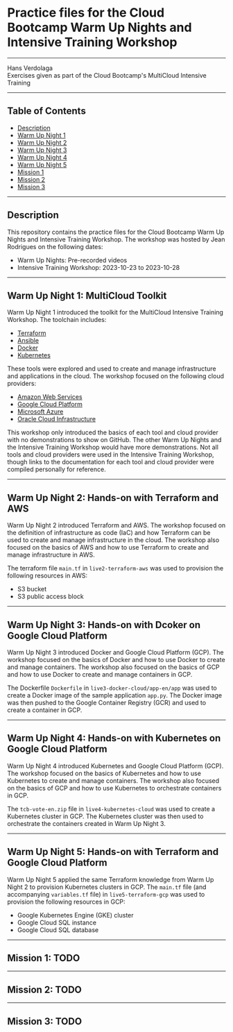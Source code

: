 # Practice files for the Cloud Bootcamp Warm Up Nights and Intensive Training Workshop
------------------------------------------------------

Hans Verdolaga  
Exercises given as part of the Cloud Bootcamp's MultiCloud Intensive Training

------------------------------------------------------

## Table of Contents
- [Description](#description)
- [Warm Up Night 1](#warm-up-night-1)
- [Warm Up Night 2](#warm-up-night-2)
- [Warm Up Night 3](#warm-up-night-3)
- [Warm Up Night 4](#warm-up-night-4)
- [Warm Up Night 5](#warm-up-night-5)
- [Mission 1](#mission-1)
- [Mission 2](#mission-2)
- [Mission 3](#mission-3)

------------------------------------------------------

## Description
This repository contains the practice files for the Cloud Bootcamp Warm Up Nights and Intensive Training Workshop. The workshop was hosted by Jean Rodrigues on the following dates:
- Warm Up Nights: Pre-recorded videos
- Intensive Training Workshop: 2023-10-23 to 2023-10-28

------------------------------------------------------

## Warm Up Night 1: MultiCloud Toolkit
Warm Up Night 1 introduced the toolkit for the MultiCloud Intensive Training Workshop. The toolchain includes:
- [Terraform](https://www.terraform.io/)
- [Ansible](https://www.ansible.com/)
- [Docker](https://www.docker.com/)
- [Kubernetes](https://kubernetes.io/)

These tools were explored and used to create and manage infrastructure and applications in the cloud. The workshop focused on the following cloud providers:
- [Amazon Web Services](https://aws.amazon.com/)
- [Google Cloud Platform](https://cloud.google.com/)
- [Microsoft Azure](https://azure.microsoft.com/en-us/)
- [Oracle Cloud Infrastructure](https://cloud.oracle.com/en_US/cloud-infrastructure)

This workshop only introduced the basics of each tool and cloud provider with no demonstrations to show on GitHub. The other Warm Up Nights and the Intensive Training Workshop would have more demonstrations. Not all tools and cloud providers were used in the Intensive Training Workshop, though links to the documentation for each tool and cloud provider were compiled personally for reference.

------------------------------------------------------

## Warm Up Night 2: Hands-on with Terraform and AWS
Warm Up Night 2 introduced Terraform and AWS. The workshop focused on the definition of infrastructure as code (IaC) and how Terraform can be used to create and manage infrastructure in the cloud. The workshop also focused on the basics of AWS and how to use Terraform to create and manage infrastructure in AWS. 

The terraform file `main.tf` in `live2-terraform-aws` was used to provision the following resources in AWS:
- S3 bucket
- S3 public access block

------------------------------------------------------

## Warm Up Night 3: Hands-on with Dcoker on Google Cloud Platform
Warm Up Night 3 introduced Docker and Google Cloud Platform (GCP). The workshop focused on the basics of Docker and how to use Docker to create and manage containers. The workshop also focused on the basics of GCP and how to use Docker to create and manage containers in GCP.

The Dockerfile `Dockerfile` in `live3-docker-cloud/app-en/app` was used to create a Docker image of the sample application `app.py`. The Docker image was then pushed to the Google Container Registry (GCR) and used to create a container in GCP.

------------------------------------------------------

## Warm Up Night 4: Hands-on with Kubernetes on Google Cloud Platform
Warm Up Night 4 introduced Kubernetes and Google Cloud Platform (GCP). The workshop focused on the basics of Kubernetes and how to use Kubernetes to create and manage containers. The workshop also focused on the basics of GCP and how to use Kubernetes to orchestrate containers in GCP.

The `tcb-vote-en.zip` file in `live4-kubernetes-cloud` was used to create a Kubernetes cluster in GCP. The Kubernetes cluster was then used to orchestrate the containers created in Warm Up Night 3.

------------------------------------------------------

## Warm Up Night 5: Hands-on with Terraform and Google Cloud Platform
Warm Up Night 5 applied the same Terraform knowledge from Warm Up Night 2 to provision Kubernetes clusters in GCP. The `main.tf` file (and accompanying `variables.tf` file) in `live5-terraform-gcp` was used to provision the following resources in GCP:
- Google Kubernetes Engine (GKE) cluster
- Google Cloud SQL instance
- Google Cloud SQL database

------------------------------------------------------

## Mission 1: TODO

------------------------------------------------------

## Mission 2: TODO

------------------------------------------------------

## Mission 3: TODO